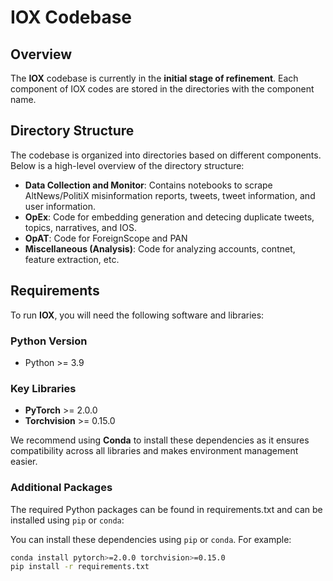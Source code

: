 # IOX Codebase

## Overview

The **IOX** codebase is currently in the **initial stage of refinement**. Each component of IOX codes are stored in the directories with the component name.


## Directory Structure

The codebase is organized into directories based on different components. Below is a high-level overview of the directory structure:

- **Data Collection and Monitor**: Contains notebooks to scrape AltNews/PolitiX misinformation reports, tweets, tweet information, and user information.
- **OpEx**: Code for embedding generation and detecing duplicate tweets, topics, narratives, and IOS.
- **OpAT**: Code for ForeignScope and PAN
- **Miscellaneous (Analysis)**: Code for analyzing accounts, contnet, feature extraction, etc. 



## Requirements

To run **IOX**, you will need the following software and libraries:

### Python Version
- Python >= 3.9

### Key Libraries
- **PyTorch** >= 2.0.0
- **Torchvision** >= 0.15.0

We recommend using **Conda** to install these dependencies as it ensures compatibility across all libraries and makes environment management easier.

### Additional Packages

The required Python packages can be found in requirements.txt and can be installed using `pip` or `conda`:


You can install these dependencies using `pip` or `conda`. For example:

```bash
conda install pytorch>=2.0.0 torchvision>=0.15.0
pip install -r requirements.txt
